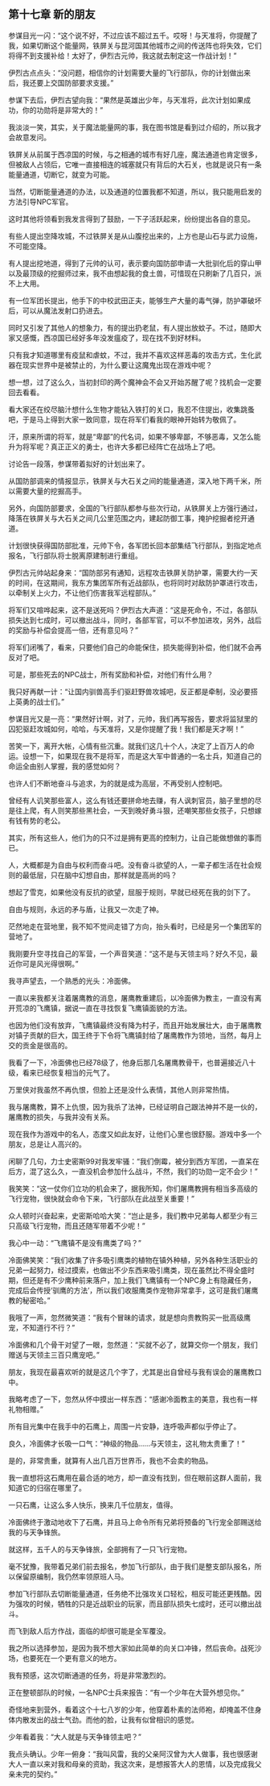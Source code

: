## 第十七章 新的朋友

参谋目光一闪：“这个说不好，不过应该不超过五千。哎呀！与天准将，你提醒了我，如果切断这个能量网，铁屏关与昆河国其他城市之间的传送阵也将失效，它们将得不到支援补给！太好了，伊烈古元帅，我这就去制定这一作战计划！”

伊烈古点点头：“没问题，相信你的计划需要大量的飞行部队，你的计划做出来后，我还要上交国防部要求支援。”

参谋下去后，伊烈古望向我：“果然是英雄出少年，与天准将，此次计划如果成功，你的功勋将是非常大的！”

我淡淡一笑，其实，关于魔法能量网的事，我在图书馆是看到过介绍的，所以我才会故意发问。

铁屏关从前属于西凉国的时候，与之相通的城市有好几座，魔法通道也肯定很多，但被敌人占领后，它唯一直接相连的城塞就只有背后的大石关，也就是说只有一条能量通道，切断它，就变为可能。

当然，切断能量通道的办法，以及通道的位置我都不知道，所以，我只能用启发的方法引导NPC军官。

这时其他将领看到我发言得到了鼓励，一下子活跃起来，纷纷提出各自的意见。

有些人提出空降攻城，不过铁屏关是从山腹挖出来的，上方也是山石与武力设施，不可能空降。

有人提出挖地道，得到了元帅的认可，表示要向国防部申请一大批驯化后的穿山甲以及最顶级的挖掘师过来，我不由想起我的食土兽，可惜现在只刷新了几百只，派不上大用。

有一位军团长提出，他手下的中校武田正夫，能够生产大量的毒气弹，防护罩破坏后，可以从魔法发射口扔进去。

同时又引发了其他人的想象力，有的提出扔老鼠，有人提出放蚊子。不过，随即大家又感慨，西凉国已经好多年没发瘟疫了，现在找不到好材料。

只有我才知道哪里有疫鼠和虐蚊，不过，我并不喜欢这样恶毒的攻击方式，生化武器在现实世界中是被禁止的，为什么要让这魔鬼出现在游戏中呢？

想一想，过了这么久，当初封印的两个魔神会不会又开始苏醒了呢？找机会一定要回去看看。

看大家还在绞尽脑汁想什么生物才能钻入铁打的关口，我忍不住提出，收集跳蚤吧，于是马上得到大家一致同意，现在将军们看我的眼神开始转为敬佩了。

汗，原来所谓的将军，就是“卑鄙”的代名词，如果不够卑鄙，不够恶毒，又怎么能升为将军呢？真正正义的勇士，也许大多都已经阵亡在战场上了吧。

讨论告一段落，参谋带着拟好的计划出来了。

从国防部调来的情报显示，铁屏关与大石关之间的能量通道，深入地下两千米，所以需要大量的挖掘高手。

另外，向国防部要求，全国的飞行部队都参与些次行动，从铁屏关上方强行通过，降落在铁屏关与大石关之间几公里范围之内，建起防御工事，掩护挖掘者挖开通道。

计划很快获得国防部批准，元帅下令，各军团长回本部集结飞行部队，到指定地点报名，飞行部队将士脱离原建制进行重组。

伊烈古元帅站起身来：“国防部另有通知，远程攻击铁屏关防护罩，需要大约一天的时间，在这期间，我东方集团军所有近战部队，也将同时对敌防护罩进行攻击，以牵制关上火力，不让他们伤害我军远程部队。”

将军们又喧哗起来，这不是送死吗？伊烈古大声道：“这是死命令，不过，各部队损失达到七成时，可以撤出战斗，同时，各部军官，可以不参加进攻，另外，战后的奖励与补偿会提高一倍，还有意见吗？”

将军们闭嘴了，看来，只要他们自己的命能保住，损失能得到补偿，他们就不会再反对了吧。

可是，那些死去的NPC战士，所有奖励和补偿，对他们有什么用？

我只好再献一计：“让国内驯兽高手们驱赶野兽攻城吧，反正都是牵制，没必要搭上英勇的战士们。”

参谋目光又是一亮：“果然好计啊，对了，元帅，我们再写报告，要求将监狱里的囚犯驱赶攻城如何，哈哈，与天准将，又是你提醒了我！我们都是天才啊！”

苦笑一下，离开大帐，心情有些沉重。就我们这几十个人，决定了上百万人的命运。设想一下，如果现在我不是将军，而是这大军中普通的一名士兵，知道自己的命运全由别人掌握，我的感觉如何？

也许人们不断地奋斗与追求，为的就是成为高层，不再受别人控制吧。

曾经有人讥笑那些富人，这么有钱还要拼命地去赚，有人讽刺官员，脑子里想的尽是往上爬，有人则笑那些黑社会，一天到晚好勇斗狠，还嘲笑那些女孩子，只想嫁有钱有势的老公。

其实，所有这些人，他们为的只不过是拥有更高的控制力，让自己能做想做的事而已。

人，大概都是为自由与权利而奋斗吧。没有奋斗欲望的人，一辈子都生活在社会规则的最低层，只在脑中幻想自由，那样就是高尚的吗？

想起了雪克，如果他没有反抗的欲望，屈服于规则，早就已经死在我的剑下了。

自由与规则，永远的矛与盾，让我又一次走了神。

茫然地走在营地里，我不知不觉间走错了方向，抬头看时，已经是另一个集团军的营地了。

我刚要升空寻找自己的军营，一个声音笑道：“这不是与天领主吗？好久不见，最近你可是风光得很啊。”

我寻声望去，一个熟悉的光头：冷面佛。

一直以来我都关注着屠鹰教的消息，屠鹰教重建后，以冷面佛为教主，一直没有离开荒凉的飞鹰镇，据说一直在寻找恢复飞鹰镇面貌的方法。

也因为他们没有放弃，飞鹰镇最终没有降为村子，而且开始发展壮大，由于屠鹰教对镇子贡献的巨大，国王终于下令将飞鹰镇封给了屠鹰教作为领地，当然，每月上交的贡金是很高的。

我看了一下，冷面佛也已经78级了，他身后那几名屠鹰教骨干，也普遍接近八十级，看来已经恢复相当的元气了。

万里侠对我虽然不再仇恨，但脸上还是没什么表情，其他人则非常热情。

我与屠鹰教，算不上仇恨，因为我杀了法神，已经证明自己跟法神并不是一伙的，屠鹰教的损失，与我并没有关系。

现在我作为游戏中的名人，态度又如此友好，让他们心里也很舒服。游戏中多一个朋友，总是让人高兴的。

闲聊了几句，力士史密斯99对我发牢骚：“我们倒霉，被分到西方军团，一直呆在后方，混了这么久，一直没机会参加什么战斗，不然，我们的功勋一定不会少！”

我笑笑：“这一仗你们立功的机会来了，据我所知，你们屠鹰教拥有相当多高级的飞行宠物，很快就会命令下来，飞行部队在此战至关重要！”

众人顿时兴奋起来，史密斯哈哈大笑：“岂止是多，我们教中兄弟每人都至少有三只高级飞行宠物，而且还随军带着不少呢！”

我心中一动：“飞鹰镇不是没有鹰类了吗？”

冷面佛笑笑：“我们收集了许多吸引鹰类的植物在镇外种植，另外各种生活职业的兄弟一起努力，经过摸索，也做出不少东西来吸引鹰类，现在虽然比不得全盛时期，但还是有不少鹰种前来落户，加上我们飞鹰镇有一个NPC身上有隐藏任务，完成后会传授‘驯鹰的方法’，所以我们收服鹰类作宠物非常拿手，这可是我们屠鹰教的秘密哈。”

我哦了一声，忽然微笑道：“我有个冒昧的请求，就是想向贵教购买一批高级鹰宠，不知道行不行？”

冷面佛和几个骨干对望了一眼，忽然道：“买就不必了，就算交你一个朋友，我们赠送与天领主三百只鹰宠吧。”

朋友，我现在最喜欢听的就是这几个字了，尤其是出自曾经与我有误会的屠鹰教口中。

我略考虑了一下，忽然从怀中摸出一样东西：“感谢冷面教主的美意，我也有一样礼物相赠。”

所有目光集中在我手中的石鹰上，周围一片安静，连呼吸声都似乎停止了。

良久，冷面佛才长吸一口气：“神级的物品……与天领主，这礼物太贵重了！”

是的，非常贵重，就算有人出几百万世界币，我也不会卖的物品。

我一直想将这石鹰用在最合适的地方，却一直没有找到，但在眼前这群人面前，我知道它的归宿在哪里了。

一只石鹰，让这么多人快乐，换来几千位朋友，值得。

冷面佛终于激动地收下了石鹰，并且马上命令所有兄弟将预备的飞行宠全部赐送给我的与天争锋旅。

就这样，五千人的与天争锋旅，全部拥有了一只飞行宠物。

毫不犹豫，我带着兄弟们前去报名，参加飞行部队，由于我们是整支部队报名，所以保留原编制，我仍然率领原班人马。

参加飞行部队去切断能量通道，任务绝不比强攻关口轻松，相反可能还更残酷。因为强攻的时候，牺牲的只是近战职业的玩家，而且部队损失七成时，还可以撤出战斗。

而飞到敌人后方作战，面临的却很可能是全军覆没。

我之所以选择参加，是因为我不想大家如此简单的向关口冲锋，然后丧命。战死沙场，也要死在一个更有意义的地方。

我有预感，这次切断通道的任务，将是非常激烈的。

正在整顿部队的时候，一名NPC士兵来报告：“有一个少年在大营外想见你。”

奇怪地来到营外，看着这个十七八岁的少年，他穿着朴素的法师袍，却掩盖不住身体内散发出的战士气劲。而他的脸，让我有似曾相识的感觉。

少年看着我：“大人就是与天争锋领主吧？”

我点头确认。少年一俯身：“我叫风雷，我的父亲阿汉曾为大人做事，我也很感谢大人一直以来对我和母亲的资助，我这次来，是想报答大人的恩情，以及完成我父亲未完的契约。”

